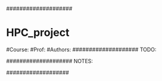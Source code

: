 ####################
# HPC_project
####
#Course:
#Prof:
#Authors:
####################
TODO:


####################
NOTES:


###################

